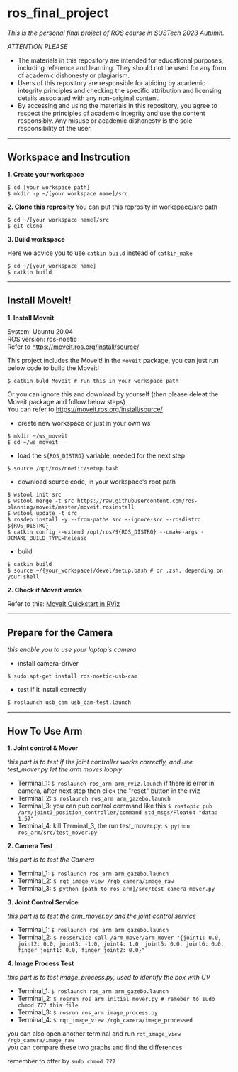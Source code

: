# ros_final_project  
*This is the personal final project of ROS course in SUSTech 2023 Autumn.*

*ATTENTION PLEASE*
- The materials in this repository are intended for educational purposes, including reference and learning. They should not be used for any form of academic dishonesty or plagiarism.
- Users of this repository are responsible for abiding by academic integrity principles and checking the specific attribution and licensing details associated with any non-original content.
- By accessing and using the materials in this repository, you agree to respect the principles of academic integrity and use the content responsibly. Any misuse or academic dishonesty is the sole responsibility of the user.

---

## Workspace and Instrcution

**1. Create your workspace**
  
```
$ cd [your workspace path]
$ mkdir -p ~/[your workspace name]/src
```

**2. Clone this reprosity**
You can put this reprosity in workspace/src path
  
```
$ cd ~/[your workspace name]/src
$ git clone
```

**3. Build workspace**

Here we advice you to use `catkin build` instead of `catkin_make`  
```
$ cd ~/[your workspace name]  
$ catkin build
```


---

## Install Moveit!

**1. Install Moveit**

System: Ubuntu 20.04  
ROS version: ros-noetic  
Refer to https://moveit.ros.org/install/source/

This project includes the Moveit! in the `Moveit` package, you can just run below code to build the Moveit!
```
$ catkin buld Moveit # run this in your workspace path
```

Or you can ignore this and download by yourself (then please deleat the Moveit package and follow below steps)  
You can refer to https://moveit.ros.org/install/source/

- create new workspace or just in your own ws 
```
$ mkdir ~/ws_moveit
$ cd ~/ws_moveit
```
- load the `${ROS_DISTRO}` variable, needed for the next step
```
$ source /opt/ros/noetic/setup.bash 
```
- download source code, in your workspace's root path
```
$ wstool init src
$ wstool merge -t src https://raw.githubusercontent.com/ros-planning/moveit/master/moveit.rosinstall
$ wstool update -t src
$ rosdep install -y --from-paths src --ignore-src --rosdistro ${ROS_DISTRO}
$ catkin config --extend /opt/ros/${ROS_DISTRO} --cmake-args -DCMAKE_BUILD_TYPE=Release
```
- build
```
$ catkin build
$ source ~/{your_workspace}/devel/setup.bash # or .zsh, depending on your shell
```
**2. Check if Moveit works**  

Refer to this: [MoveIt Quickstart in RViz](https://ros-planning.github.io/moveit_tutorials/doc/quickstart_in_rviz/quickstart_in_rviz_tutorial.html)

---

## Prepare for the Camera
*this enable you to use your laptap's camera*

- install camera-driver
```
$ sudo apt-get install ros-noetic-usb-cam
```
- test if it install correctly
```
$ roslaunch usb_cam usb_cam-test.launch
```

---

## How To Use Arm

**1. Joint control & Mover**  

*this part is to test if the joint controller works correctly, and use test_mover.py let the arm moves looply*    

- Terminal_1: `$ roslaunch ros_arm arm_rviz.launch`
  if there is error in camera, after next step then click the "reset" button in the rviz  
- Terminal_2: `$ roslaunch ros_arm arm_gazebo.launch `
- Terminal_3: you can pub control command like this `$ rostopic pub /arm/joint3_position_controller/command std_msgs/Float64 "data: 1.57" `
- Terminal_4: kill Terminal_3, the run test_mover.py: `$ python ros_arm/src/test_mover.py `

  
**2. Camera Test**

*this part is to test the Camera*

- Terminal_1: `$ roslaunch ros_arm arm_gazebo.launch `
- Terminal_2: `$ rqt_image_view /rgb_camera/image_raw `
- Terminal_3: `$ python [path to ros_arm]/src/test_camera_mover.py`

**3. Joint Control Service**

*this part is to test the arm_mover.py and the joint control service*  

- Terminal_1: `$ roslaunch ros_arm arm_gazebo.launch` 
- Terminal_2: `$ rosservice call /arm_mover/arm_mover "{joint1: 0.0, joint2: 0.0, joint3: -1.0, joint4: 1.0, joint5: 0.0, joint6: 0.0, finger_joint1: 0.0, finger_joint2: 0.0}"`

**4. Image Process Test**

*this part is to test image_process.py, used to identify the box with CV*  

- Terminal_1: `$ roslaunch ros_arm arm_gazebo.launch `
- Terminal_2: `$ rosrun ros_arm initial_mover.py # remeber to sudo chmod 777 this file`
- Terminal_3: `$ rosrun ros_arm image_process.py `
- Terminal_4: `$ rqt_image_view /rgb_camera/image_processed`

you can also open another terminal and run `rqt_image_view /rgb_camera/image_raw`  
you can compare these two graphs and find the differences


remember to offer 
 by `sudo chmod 777`
